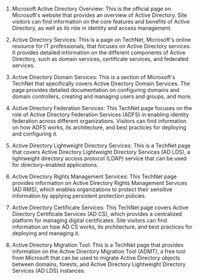 


1. Microsoft Active Directory Overview: This is the official page on Microsoft's website that provides an overview of Active Directory. Site visitors can find information on the core features and benefits of Active Directory, as well as its role in identity and access management.

2. Active Directory Services: This is a page on TechNet, Microsoft's online resource for IT professionals, that focuses on Active Directory services. It provides detailed information on the different components of Active Directory, such as domain services, certificate services, and federated services.

3. Active Directory Domain Services: This is a section of Microsoft's TechNet that specifically covers Active Directory Domain Services. The page provides detailed documentation on configuring domains and domain controllers, creating and managing users and groups, and more.

4. Active Directory Federation Services: This TechNet page focuses on the role of Active Directory Federation Services (ADFS) in enabling identity federation across different organizations. Visitors can find information on how ADFS works, its architecture, and best practices for deploying and configuring it.

5. Active Directory Lightweight Directory Services: This is a TechNet page that covers Active Directory Lightweight Directory Services (AD LDS), a lightweight directory access protocol (LDAP) service that can be used for directory-enabled applications.

6. Active Directory Rights Management Services: This TechNet page provides information on Active Directory Rights Management Services (AD RMS), which enables organizations to protect their sensitive information by applying persistent protection policies.

7. Active Directory Certificate Services: This TechNet page covers Active Directory Certificate Services (AD CS), which provides a centralized platform for managing digital certificates. Site visitors can find information on how AD CS works, its architecture, and best practices for deploying and managing it.

8. Active Directory Migration Tool: This is a TechNet page that provides information on the Active Directory Migration Tool (ADMT), a free tool from Microsoft that can be used to migrate Active Directory objects between domains, forests, and Active Directory Lightweight Directory Services (AD LDS) instances.